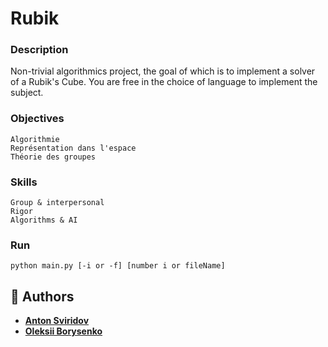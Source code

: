# Rubik
### Description
Non-trivial algorithmics project, the goal of which is to implement a solver of a Rubik's Cube. You are free in the choice of language to implement the subject.

### Objectives
```
Algorithmie 
Représentation dans l'espace 
Théorie des groupes 
```
### Skills
```
Group & interpersonal 
Rigor 
Algorithms & AI 
```
### Run
```
python main.py [-i or -f] [number i or fileName]
```
## :muscle: Authors
* [**Anton Sviridov**](https://github.com/liderako/)
* [**Oleksii Borysenko**](https://github.com/oborys)
